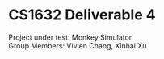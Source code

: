 # CS1632 Deliverable 4
Project under test: Monkey Simulator<br>
Group Members: Vivien Chang, Xinhai Xu
